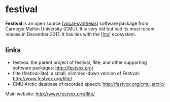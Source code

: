# festival

**Festival** is an open source [[vocal-synthesis]] software package from Carnegie Mellon University (CMU).  It is very old but had its most recent release in December 2017. It has ties with the [[hts]] ecosystem.

## links

* festvox: the parent project of festival, flite, and other supporting software packages: <http://festvox.org/>
* flite (festival-lite): a small, slimmed-down version of Festival: <http://www.festvox.org/flite/>
* CMU Arctic database of recorded speech: <http://festvox.org/cmu_arctic/>

Main website: <http://www.festvox.org/flite/>

[//begin]: # "Autogenerated link references for markdown compatibility"
[vocal-synthesis]: vocal-synthesis "vocal synthesis"
[hts]: hts "HTS"
[//end]: # "Autogenerated link references"
